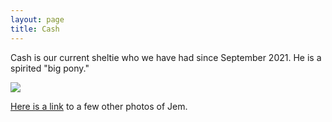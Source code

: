 ```yaml
---
layout: page
title: Cash
---
```


Cash is our current sheltie who we have had since September 2021. He is a spirited "big pony."

<a href='https://photos.app.goo.gl/dTSyqoNjmiVh3ecj6'><img src='https://photos.app.goo.gl/dTSyqoNjmiVh3ecj6' /></a>

[Here is a link](https://photos.app.goo.gl/kzNuvEqnV2Xvas5j8) to a few other photos of Jem.

